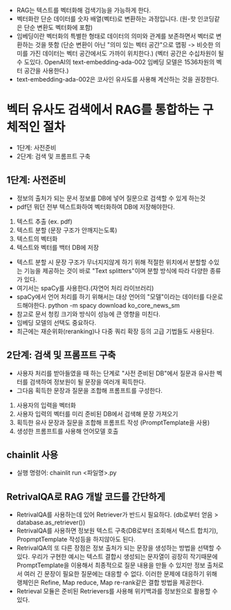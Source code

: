 - RAG는 텍스트를 벡터화해 검색기능을 가능하게 한다.
- 벡터화란 단순 데이터를 숫자 배열(벡터)로 변환하는 과정입니다. (원-핫 인코딩같은 단순 변환도 벡터화에 포함)
- 임베딩이란 벡터화의 특별한 형태로 데이터의 의미와 관계를 보존하면서 벡터로 변환하는 것을 뜻함
  (단순 변환이 아닌 "의미 있는 벡터 공간"으로 맵핑 -> 비슷한 의미를 가진 데이터는 벡터 공간에서도 가까이 위치한다.)
  (벡터 공간은 수십차원이 될 수 도있다. OpenAI의 text-embedding-ada-002 임베딩 모델은 1536차원의 벡터 공간을 사용한다.)
- text-embedding-ada-002은 코사인 유사도를 사용해 계산하는 것을 권장한다.

# 벡터 유사도 검색에서 RAG를 통합하는 구체적인 절차

- 1단계: 사전준비
- 2단계: 검색 및 프롬프트 구축

## 1단계: 사전준비

- 정보의 출처가 되는 문서 정보를 DB에 넣어 질문으로 검색할 수 있게 하는것
- pdf던 뭐던 전부 텍스트화하여 벡터화하여 DB에 저장해야한다.

1. 텍스트 추출 (ex. pdf)
2. 텍스트 분할 (문장 구조가 안깨지는도록)
3. 텍스트의 벡터화
4. 텍스트와 벡터를 백터 DB에 저장

- 텍스트 분할 시 문장 구조가 무너지지않게 하기 위해 적절한 위치에서 분할할 수있는 기능을 제공하는 것이 바로 "Text splitters"이며 분할 방식에 따라 다양한 종류가 있다.
- 여기서는 spaCy를 사용한다.(자연어 처리 라이브러리)
- spaCy에서 언어 처리를 하기 위해서는 대상 언어의 "모델"이라는 데이터를 다운로드해야한다. python -m spacy download ko_core_news_sm
- 참고로 문서 청킹 크기와 방식이 성능에 큰 영향을 미친다.
- 임베딩 모델의 선택도 중요하다.
- 최근에는 재순위화(reranking)나 다중 쿼리 확장 등의 고급 기법들도 사용된다.

## 2단계: 검색 및 프롬프트 구축

- 사용자 처리를 받아들였을 때 하는 단계로 "사전 준비된 DB"에서 질문과 유사한 벡터를 검색하여 정보원이 될 문장을 여러개 획득한다.
- 그다음 획득한 문장과 질문을 조합해 프롬프트를 구성한다.

1. 사용자의 입력을 벡터화
2. 사용자 입력의 벡터를 미리 준비된 DB에서 검색해 문장 가져오기
3. 획득한 유사 문장과 질문을 조합해 프롬프트 작성 (PromptTemplate을 사용)
4. 생성한 프롬프트를 사용해 언어모델 호출

## chainlit 사용

- 실행 명령어: chainlit run <파일명>.py

## RetrivalQA로 RAG 개발 코드를 간단하게

- RetrivalQA를 사용하는데 있어 Retriever가 반드시 필요하다. (db로부터 얻음 > database.as_retriever())
- RetrivalQA를 사용하면 정보원 텍스트 구축(DB로부터 조회해서 텍스트 합치기), PropmptTemplate 작성등을 하지않아도 된다.
- RetrivalQA의 또 다른 장점은 정보 출처가 되는 문장을 생성하는 방법을 선택할 수 있다.
  우리가 구현한 예시는 텍스트 결합시 생성되는 문자열이 굉장히 작기때문에 PromptTemplate을 이용해서 최종적으로 질문 내용을 만들 수 있지만
  정보 출처로서 여러 긴 문장이 필요한 질문에는 대응할 수 없다.
  이러한 문제에 대응하기 위해 랭체인은 Refine, Map reduce, Map re-rank같은 결합 방법을 제공한다.
- Retrieval 모듈은 준비된 Retrievers를 사용해 위키백과를 정보원으로 활용할 수 있다.
